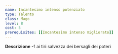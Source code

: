 ```yaml
---
name: Incantesimo intenso potenziato
type: Talento
class: Mago
level: 8
cost: 5
prerequisites: [[Incantesimo intenso migliorato]]
---
```


**Descrizione**
-1 ai tiri salvezza dei bersagli dei poteri
